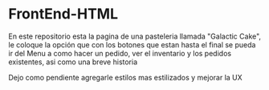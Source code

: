 # FrontEnd-HTML

En este repositorio esta la pagina de una pasteleria llamada "Galactic Cake", le coloque la opción que con los botones que estan hasta el final se pueda ir del Menu a como hacer un pedido, ver el inventario y los pedidos existentes, asi como una breve historia

Dejo como pendiente agregarle estilos mas estilizados y mejorar la UX
